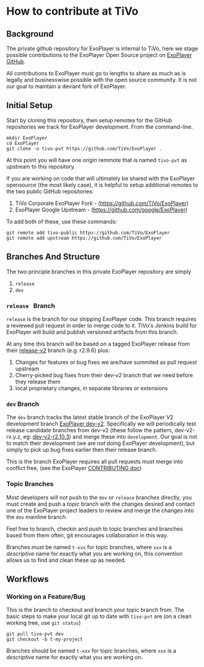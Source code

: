 # How to contribute at TiVo #
## Background ##
The private github repository for ExoPlayer is internal to TiVo, here we stage possible contributions to the ExoPlayer Open Source project on [ExoPlayer GitHub](https://github.com/google/ExoPlayer).  

All contributions to ExoPlayer must go to lengths to share as much as is legally and businesswise possible with the open source community. It is not our goal to maintain a deviant fork of ExoPlayer.

## Initial Setup ##
Start by cloning this repository, then setup remotes for the GitHub repositories we track for ExoPlayer development.  From the command-line.

```
mkdir ExoPlayer
cd ExoPlayer
git clone -o tivo-pvt https://github.com/TiVo/ExoPlayer .
```
At this point you will have one *origin* remmote that is named `tivo-pvt` as upstream to this repository.

If you are working on code that will ultimately be shared with the ExoPlayer opensource (the most likely case), it is helpful to setup additional remotes to the two public GitHub repositories:

1. TiVo Corporate ExoPlayer Fork - (https://github.com/TiVo/ExoPlayer)
2. ExoPlayer Google Upstream - (https://github.com/google/ExoPlayer)

To add both of these, use these commands:

```
git remote add tivo-public https://github.com/TiVo/ExoPlayer
git remote add upstream https://github.com/TiVo/ExoPlayer
```

## Branches And Structure ##
The two principle branches in this private ExoPlayer repository are simply 

1. `release`
2. `dev`

### `release ` Branch ###
`release` is the branch for our shipping ExoPlayer code.  This branch requires a reviewed pull request in order to merge code to it. TiVo's Jenkins build for ExoPlayer will build and publish versioned artifacts from this branch.

At any time this branch will be based on a tagged ExoPlayer release from their [release-v2](https://github.com/google/ExoPlayer/tree/release-v2) branch (e.g. r2.9.6) plus:

1. Changes for features or bug fixes we are/have summited as pull request upstream
2. Cherry-picked bug fixes from their dev-v2 branch that we need before they release them
3. local proprietary changes, in separate libraries or extensions

### `dev` Branch ###
The `dev` branch tracks the latest stable branch of the ExoPlayer V2 development branch [ExoPlayer dev-v2](https://github.com/google/ExoPlayer/tree/dev-v2).  Specifically we will periodically test release candidate branches from dev-v2 (these follow the pattern, dev-v2-rx.y.z, eg: [dev-v2-r2.10.3](https://github.com/google/ExoPlayer/tree/dev-v2-r2.10.3)) and merge these into `development`.  Our goal is not to match their development (we are *not* doing ExoPlayer development), but simply to pick up bug fixes earlier then their release branch.

This is the branch ExoPlayer requires all pull requests must merge into conflict free, (see the ExoPlayer [CONTRIBUTING doc](https://github.com/google/ExoPlayer/blob/dev-v2/CONTRIBUTING.md))

### Topic Branches ###
Most developers will not push to the `dev` or `release` branches directly, you must create and push a *topic* branch with the changes desired and contact one of the ExoPlayer project leaders to review and merge the changes into the `dev` mainline branch.

Feel free to branch, checkin and push to topic branches and branches based from them often, git encourages collaboration in this way.

Branches must be named `t-xxx` for topic branches, where `xxx` is a *descriptive* name for exactly what you are working on, this convention allows us to find and clean these up as needed.

## Workflows ##
### Working on a Feature/Bug
This is the branch to checkout and branch your topic branch from.  The basic steps to make your local git up to date with `tivo-pvt` are (on a clean working tree, use `git status`)

```
git pull tivo-pvt dev
git checkout -b t-my-project
```

Branches should be named `t-xxx` for topic branches, where `xxx` is a *descriptive* name for exactly what you are working on.


